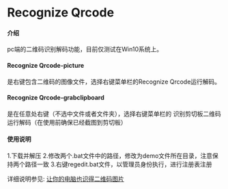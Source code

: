 # Recognize Qrcode

#### 介绍
pc端的二维码识别解码功能，目前仅测试在Win10系统上。
#### Recognize Qrcode-picture
是右键包含二维码的图像文件，选择右键菜单栏的Recognize Qrcode运行解码。
#### Recognize Qrcode-grabclipboard
是在任意处右键（不选中文件或者文件夹），选择右键菜单栏的 识别剪切板二维码 运行解码（在使用前确保已经截图到剪切板）


#### 使用说明
1.下载并解压
2.修改两个.bat文件中的路径，修改为demo文件所在目录，注意保持两个路径一致
3.右键regedit.bat文件，以管理员身份执行，进行注册表注册

详细说明参见: [让你的电脑也识得二维码图片](https://blog.csdn.net/h2763246823/article/details/113858561)
